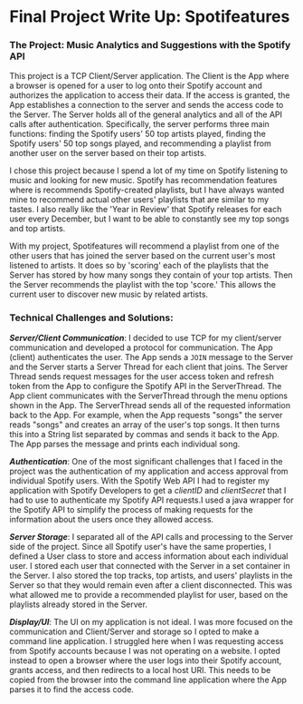 # Final Project Write Up: Spotifeatures

### The Project: Music Analytics and Suggestions with the Spotify API

This project is a TCP Client/Server application. The Client is the App where a browser is opened for a user to log onto their Spotify account and authorizes the application to access their data. If the access is granted, the App establishes a connection to the server and sends the access code to the Server. The Server holds all of the general analytics and all of the API calls after authentication. Specifically, the server performs three main functions: finding the Spotify users' 50 top artists played, finding the Spotify users' 50 top songs played, and recommending a playlist from another user on the server based on their top artists. 

I chose this project because I spend a lot of my time on Spotify listening to music and looking for new music. Spotify has recommendation features where is recommends Spotify-created playlists, but I have always wanted mine to recommend actual other users' playlists that are similar to my tastes. I also really like the 'Year in Review' that Spotify releases for each user every December, but I want to be able to constantly see my top songs and top artists. 

With my project, Spotifeatures will recommend a playlist from one of the other users that has joined the server based on the current user's most listened to artists. It does so by 'scoring' each of the playlists that the Server has stored by how many songs they contain of your top artists. Then the Server recommends the playlist with the top 'score.' This allows the current user to discover new music by related artists. 

### Technical Challenges and Solutions:

**_Server/Client Communication_**: I decided to use TCP for my client/server communication and developed a protocol for communication. The App (client) authenticates the user. The App sends a `JOIN` message to the Server and the Server starts a Server Thread for each client that joins. The Server Thread sends request messages for the user access token and refresh token from the App to configure the Spotify API in the ServerThread. The App client communicates with the ServerThread through the menu options shown in the App. The ServerThread sends all of the requested information back to the App. For example, when the App requests "songs" the server reads "songs" and creates an array of the user's top songs. It then turns this into a String list separated by commas and sends it back to the App. The App parses the message and prints each individual song. 

**_Authentication_**: One of the most significant challenges that I faced in the project was the authentication of my application and access approval from individual Spotify users. With the Spotify Web API I had to register my application with Spotify Developers to get a _clientID_ and _clientSecret_ that I had to use to authenticate my Spotify API requests.I used a java wrapper for the Spotify API to simplify the process of making requests for the information about the users once they allowed access.

**_Server Storage_**: I separated all of the API calls and processing to the Server side of the project. Since all Spotify user's have the same properties, I defined a User class to store and access information about each individual user. I stored each user that connected with the Server in a set container in the Server. I also stored the top tracks, top artists, and users' playlists in the Server so that they would remain even after a client disconnected. This was what allowed me to provide a recommended playlist for user, based on the playlists already stored in the Server. 

**_Display/UI_**: The UI on my application is not ideal. I was more focused on the communication and Client/Server and storage so I opted to make a command line application. I struggled here when I was requesting access from Spotify accounts because I was not operating on a website. I opted instead to open a browser where the user logs into their Spotify account, grants access, and then redirects to a local host URI. This needs to be copied from the browser into the command line application where the App parses it to find the access code. 

